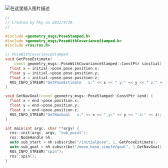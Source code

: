 ![在这里插入图片描述](https://img-blog.csdnimg.cn/74461d1f224e4b308860329410f192da.png?x-oss-process=image/watermark,type_ZHJvaWRzYW5zZmFsbGJhY2s,shadow_50,text_Q1NETiBAaGFuaHkyNDE2,size_20,color_FFFFFF,t_70,g_se,x_16)

```cpp
//
// Created by hhy on 2021/9/29.
//

#include <geometry_msgs/PoseStamped.h>
#include <geometry_msgs/PoseWithCovarianceStamped.h>
#include <ros/ros.h>

// PoseWithCovarianceStamped
void GetPoseEstimate(
    const geometry_msgs::PoseWithCovarianceStamped::ConstPtr &initial) {
  float x = initial->pose.pose.position.x;
  float y = initial->pose.pose.position.y;
  float z = initial->pose.pose.position.z;
  ROS_INFO_STREAM("GetPoseEstimate   x:" << x << " y:" << y << " z:" << z);
}

void GetNavGoal(const geometry_msgs::PoseStamped::ConstPtr &end) {
  float x = end->pose.position.x;
  float y = end->pose.position.y;
  float z = end->pose.position.z;
  ROS_INFO_STREAM("GetNavGoal   x:" << x << " y:" << y << " z:" << z);
}

int main(int argc, char **argv) {
  ros::init(argc, argv, "sub_point");
  ros::NodeHandle nh;
  auto sub_start = nh.subscribe("/initialpose", 1, GetPoseEstimate);
  auto sub_goal = nh.subscribe("/move_base_simple/goal", 1,GetNavGoal);
  ROS_INFO_STREAM("spin");
  ros::spin();
}
```